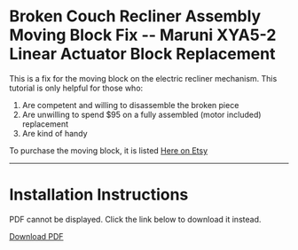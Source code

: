 # Broken Couch Recliner Assembly Moving Block Fix -- Maruni XYA5-2 Linear Actuator Block Replacement

This is a fix for the moving block on the electric recliner mechanism. This tutorial is only helpful for those who:

1. Are competent and willing to disassemble the broken piece
2. Are unwilling to spend $95 on a fully assembled (motor included) replacement
3. Are kind of handy

To purchase the moving block, it is listed [Here on Etsy](https://barlowfabrication.etsy.com/listing/1888719839)

---

# Installation Instructions

<object width="500" height="700" type="application/pdf" data="https://thomasjbarlow.com/pdf/MARUNI_XYA5-2_Block_Replacement.pdf">
    <p>PDF cannot be displayed. Click the link below to download it instead.</p>
    <p><a href="https://thomasjbarlow.com/pdf/MARUNI_XYA5-2_Block_Replacement.pdf">Download PDF</a></p>
</object>
